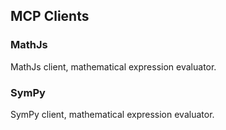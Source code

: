 ## MCP Clients

### MathJs
MathJs client, mathematical expression evaluator.

### SymPy
SymPy client, mathematical expression evaluator.
